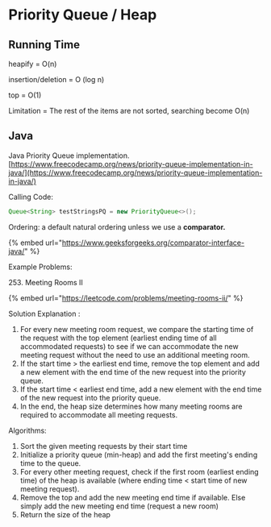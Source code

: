 # Priority Queue / Heap

## Running Time

heapify = O(n)

insertion/deletion = O (log n)&#x20;

top = O(1)

Limitation = The rest of the items are not sorted, searching become O(n)

## Java

Java Priority Queue implementation. [https://www.freecodecamp.org/news/priority-queue-implementation-in-java/](https://www.freecodecamp.org/news/priority-queue-implementation-in-java/)

Calling Code:

```java
Queue<String> testStringsPQ = new PriorityQueue<>(); 
```

Ordering: a default natural ordering unless we use a **comparator.**&#x20;

{% embed url="https://www.geeksforgeeks.org/comparator-interface-java/" %}

Example Problems:

253\. Meeting Rooms II

{% embed url="https://leetcode.com/problems/meeting-rooms-ii/" %}

Solution Explanation :&#x20;

1. For every new meeting room request, we compare the starting time of the request with the top element (earliest ending time of all accommodated requests) to see if we can accommodate the new meeting request without the need to use an additional meeting room.&#x20;
2. If the start time > the earliest end time, remove the top element and add a new element with the end time of the new request into the priority queue.&#x20;
3. If the start time < earliest end time, add a new element with the end time of the new request into the priority queue.&#x20;
4. In the end, the heap size determines how many meeting rooms are required to accommodate all meeting requests.&#x20;

Algorithms:

1. Sort the given meeting requests by their start time
2. Initialize a priority queue (min-heap) and add the first meeting's ending time to the queue.&#x20;
3. For every other meeting request, check if the first room (earliest ending time) of the heap is available (where ending time < start time of new meeting request).&#x20;
4. &#x20;Remove the top and add the new meeting end time if available. Else simply add the new meeting end time (request a new room)
5. Return the size of the heap

